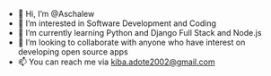 - 👋 Hi, I’m @Aschalew
- 👀 I’m interested in Software Development and Coding
- 🌱 I’m currently learning Python and Django Full Stack and Node.js
- 💞️ I’m looking to collaborate with anyone who have interest on developing open source apps 
- 📫 You can reach me via kiba.adote2002@gmail.com

